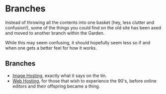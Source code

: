 # Branches
Instead of throwing all the contents into one basket (hey, less clutter and confusion!), some of the things you could find on the old site has been axed and moved to another branch within the Garden.

While this may seem confusing, it should hopefully seem less so if and when one gets a better feel for how it works.

## Branches
* [Image Hosting](Image-Hosting.md), exactly what it says on the tin.
* [Web Hosting](Web-Hosting.md), for those that wish to experience the 90's, before online editors and their offspring became a thing.
